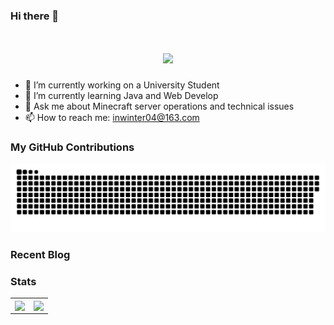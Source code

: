 ### Hi there 👋

<!--
**inwinter04/inwinter04** is a ✨ _special_ ✨ repository because its `README.md` (this file) appears on your GitHub profile.

Here are some ideas to get you started:

- 🔭 I’m currently working on ...
- 🌱 I’m currently learning ...
- 👯 I’m looking to collaborate on ...
- 🤔 I’m looking for help with ...
- 💬 Ask me about ...
- 📫 How to reach me: ...
- 😄 Pronouns: ...
- ⚡ Fun fact: ...
-->
<h1 align="center"> <a href="https://www.iamdt.cn"> <img src="https://readme-typing-svg.demolab.com?font=Fira+Code&pause=1000&width=435&lines=console.log(%22Hello%2C%20World%22);要优秀啊，不然怎么遇见优秀的人！&center=true&size=27"> </a> </h1>

- 🔭 I’m currently working on a University Student
- 🌱 I’m currently learning Java and Web Develop
- 💬 Ask me about Minecraft server operations and technical issues
- 📫 How to reach me: inwinter04@163.com

### My GitHub Contributions

<picture>
  <source media="(prefers-color-scheme: dark)" srcset="github-snake-dark.svg" />
  <source media="(prefers-color-scheme: light)" srcset="github-snake.svg" />
  <img alt="github-snake" src="github-snake.svg" />
</picture>

### Recent Blog
<!-- START_SECTION:blog -->

<!-- END_SECTION:blog -->

### Stats

<table>
  <tr>
    <td>
      <img align="center" src="https://github-readme-stats.vercel.app/api?username=inwinter04&count_private=true&show_icons=true&hide_border=true" />
    </td>
    <td>
      <img align="center" src="https://github-readme-stats.vercel.app/api/top-langs/?username=inwinter04&count_private=true&hide=hack&layout=compact&hide_border=true" />
    </td>   
  </tr>
</table>
